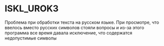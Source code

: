 # ISKL_UROK3

Проблема при обработки текста на русском языке. При просмотре, что ввелось вместо русских символов стояли вопросы и из-за этого программа все время давала исключение, что содержатся недопустимые символы


